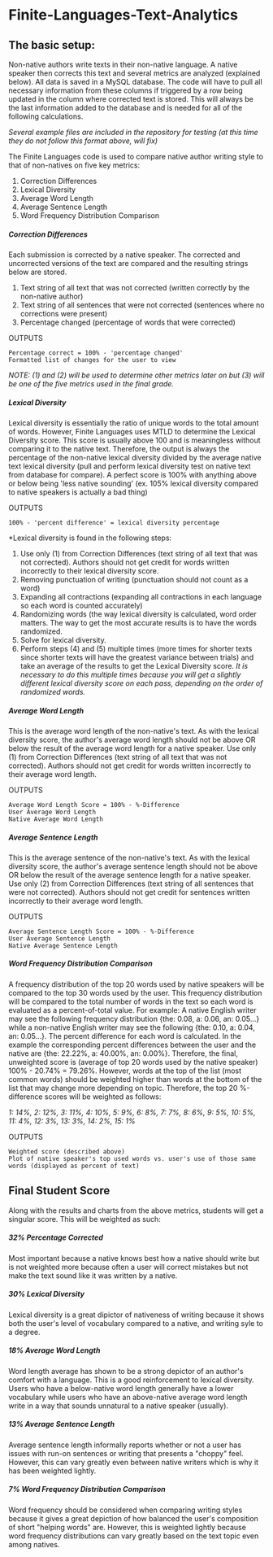 # Finite-Languages-Text-Analytics

## The basic setup:

Non-native authors write texts in their non-native language.  A native speaker then corrects this text and several metrics are analyzed (explained below).  All data is saved in a MySQL database.  The code will have to pull all necessary information from these columns if triggered by a row being updated in the column where corrected text is stored.  This will always be the last information added to the database and is needed for all of the following calculations.
    
*Several example files are included in the repository for testing (at this time they do not follow this format above, will fix)*

The Finite Languages code is used to compare native author writing style to that of non-natives on five key metrics:

1. Correction Differences
2. Lexical Diversity
3. Average Word Length
4. Average Sentence Length
5. Word Frequency Distribution Comparison
    
##### Correction Differences
Each submission is corrected by a native speaker.  The corrected and uncorrected versions of the text are compared and the resulting strings below are stored.

1. Text string of all text that was not corrected (written correctly by the non-native author)
2. Text string of all sentences that were not corrected (sentences where no corrections were present)
3. Percentage changed (percentage of words that were corrected)

OUTPUTS
```
Percentage correct = 100% - 'percentage changed'
Formatted list of changes for the user to view
```

*NOTE: (1) and (2) will be used to determine other metrics later on but (3) will be one of the five metrics used in the final grade.*

##### Lexical Diversity
Lexical diversity is essentially the ratio of unique words to the total amount of words.  However, Finite Languages uses MTLD to determine the Lexical Diversity score.  This score is usually above 100 and is meaningless without comparing it to the native text.  Therefore, the output is always the percentage of the non-native lexical diversity divided by the average native text lexical diversity (pull and perform lexical diversity test on native text from database for compare).  A perfect score is 100% with anything above or below being 'less native sounding' (ex.  105% lexical diversity compared to native speakers is actually a bad thing)

OUTPUTS
```
100% - 'percent difference' = lexical diversity percentage
```
*Lexical diversity is found in the following steps:

1. Use only (1) from Correction Differences (text string of all text that was not corrected).  Authors should not get credit for words written incorrectly to their lexical diversity score.
2. Removing punctuation of writing (punctuation should not count as a word)
3. Expanding all contractions (expanding all contractions in each language so each word is counted accurately)
4. Randomizing words (the way lexical diversity is calculated, word order matters.  The way to get the most accurate results is to have the words randomized.
5. Solve for lexical diversity.
6. Perform steps (4) and (5) multiple times (more times for shorter texts since shorter texts will have the greatest variance between trials) and take an average of the results to get the Lexical Diversity score.  *It is necessary to do this multiple times because you will get a slightly different lexical diversity score on each pass, depending on the order of randomized words.*
    
##### Average Word Length
This is the average word length of the non-native's text.  As with the lexical diversity score, the author's average word length should not be above OR below the result of the average word length for a native speaker.  Use only (1) from Correction Differences (text string of all text that was not corrected).  Authors should not get credit for words written incorrectly to their average word length.

OUTPUTS
```
Average Word Length Score = 100% - %-Difference
User Average Word Length
Native Average Word Length
```

##### Average Sentence Length
This is the average sentence of the non-native's text.  As with the lexical diversity score, the author's average sentence length should not be above OR below the result of the average sentence length for a native speaker.  Use only (2) from Correction Differences (text string of all sentences that were not corrected).  Authors should not get credit for sentences written incorrectly to their average word length.

OUTPUTS
```
Average Sentence Length Score = 100% - %-Difference
User Average Sentence Length
Native Average Sentence Length
```

##### Word Frequency Distribution Comparison
A frequency distribution of the top 20 words used by native speakers will be compared to the top 30 words used by the user.  This frequency distribution will be compared to the total number of words in the text so each word is evaluated as a percent-of-total value.  For example:  A native English writer may see the following frequency distribution {the: 0.08, a: 0.06, an: 0.05...} while a non-native English writer may see the following {the: 0.10, a: 0.04, an: 0.05...}.  The percent difference for each word is calculated.  In the example the corresponding percent differences between the user and the native are {the: 22.22%, a: 40.00%, an: 0.00%}.  Therefore, the final, unweighted score is (average of top 20 words used by the native speaker) 100% - 20.74% = 79.26%.  However, words at the top of the list (most common words) should be weighted higher than words at the bottom of the list that may change more depending on topic.  Therefore, the top 20 %-difference scores will be weighted as follows:

*1: 14%, 2: 12%, 3: 11%, 4: 10%, 5: 9%, 6: 8%, 7: 7%, 8: 6%, 9: 5%, 10: 5%, 11: 4%, 12: 3%, 13: 3%, 14: 2%, 15: 1%*

OUTPUTS
```
Weighted score (described above)
Plot of native speaker's top used words vs. user's use of those same words (displayed as percent of text)
```

## Final Student Score

Along with the results and charts from the above metrics, students will get a singular score.  This will be weighted as such:
    
##### 32% Percentage Corrected
Most important because a native knows best how a native should write but is not weighted more because often a user will correct mistakes but not make the text sound like it was written by a native.
    
##### 30% Lexical Diversity
Lexical diversity is a great dipictor of nativeness of writing because it shows both the user's level of vocabulary compared to a native, and writing syle to a degree.

##### 18% Average Word Length
Word length average has shown to be a strong depictor of an author's comfort with a language.  This is a good reinforcement to lexical diversity.  Users who have a below-native word length generally have a lower vocabulary while users who have an above-native average word length write in a way that sounds unnatural to a native speaker (usually).

##### 13% Average Sentence Length
Average sentence length informally reports whether or not a user has issues with run-on sentences or writing that presents a "choppy" feel.  However, this can vary greatly even between native writers which is why it has been weighted lightly.

##### 7%  Word Frequency Distribution Comparison
Word frequency should be considered when comparing writing styles because it gives a great depiction of how balanced the user's composition of short "helping words" are.  However, this is weighted lightly because word frequency distributions can vary greatly based on the text topic even among natives.
